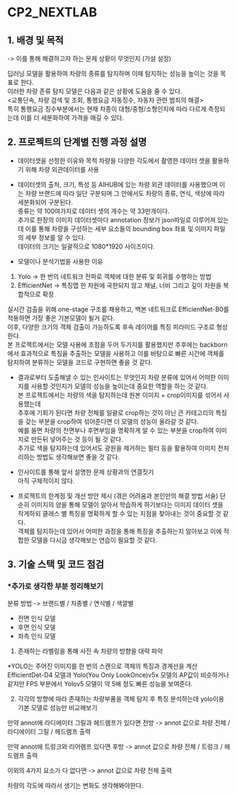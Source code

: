 # CP2_NEXTLAB

## 1. 배경 및 목적
-> 이를 통해 해결하고자 하는 문제 상황이 무엇인지 (가설 설정)

딥러닝 모델을 활용하여 차량의 종류를 탐지하며 이때 탐지하는 성능을 높이는 것을 목표로 한다.<br>
이러한 차량 존류 탐지 모델은 다음과 같은 상황에 도움을 줄 수 있다.<br>
<교통단속, 차량 검색 및 조회, 통행요금 자동징수, 자동차 관련 범죄의 해결><br>
특히 통행요금 징수부분에서는 현재 차종이 대형/중형/소형인지에 따라 다르게 측정되는데 이를 더 세분화하여 가격을 매길 수 있다.<br>

## 2. 프로젝트의 단계별 진행 과정 설명
- 데이터셋을 선정한 이유와 목적
차량을 다양한 각도에서 촬영한 데이터 셋을 활용하기 위해 차량 외관데이터를 사용

- 데이터셋의 출처, 크기, 특성 등 
AIHUB에 있는 차량 외관 데이터를 사용했으며 이는 차량 브랜드에 따라 일단 구분되며 그 안에서도 차량의 종류, 연식, 색상에 따라 세분화되어 구분된다.<br>
종류는 약 100여가지로 데이터 셋의 개수는 약 33만개이다.<br>
추가로 한장의 이미지 데이터셋마다 annotation 정보가 json파일로 이루어져 있는데 이를 통해 차량을 구성하는 세부 요소들의 bounding box 좌표 및 이미지 파일의 세부 정보를 알 수 있다.<br>
데이터의 크기는 일괄적으로 1080*1920 사이즈이다.

- 모델이나 분석기법을 사용한 이유
1) Yolo -> 한 번의 네트워크 전파로 객체에 대한 분류 및 회귀를 수행하는 방법
2) EfficientNet -> 특징맵 한 차원에 국한되지 않고 채널, 너비 그리고 깊이 차원을 복합적으로 확장

실시간 검출을 위해 one-stage 구조를 채용하고, 백본 네트워크로 EfficientNet-B0를 적용하면 가장 좋은 기본모델이 될거 같다.<br>
이후, 다양한 크기의 객체 검출이 가능하도록 후속 레이어를 특징 피라미드 구조로 형성한다.<br>
본 프로젝트에서는 모델 사용에 초점을 두어 두가지를 활용했지만 추후에는 backborn에서 효과적으로 특징을 추출하는 모델을 사용하고 이를 바탕으로 빠른 시간에 객체를 탐지하여 분류하는 모델을 코드로 구현하면 좋을 것 같다.

- 결과로부터 도출해낼 수 있는 인사이트는 무엇인지
차량 분류에 있어서 어떠한 이미지를 사용할 것인지가 모델의 성능을 높이는데 중요한 역할을 하는 것 같다. <br>
본 프로젝트에서는 차량의 색을 탐지하는데 원본 이미지 + crop이미지를 섞어서 사용했는데 <br>
추후에 기회가 된다면 차량 전체를 일괄로 crop하는 것이 아닌 큰 카테고리의 특징을 갖는 부분을 crop하여 섞어준다면 더 모델의 성능이 올라갈 것 같다.<br>
예를 들면 차량의 전면부나 후면부임을 명확하게 알 수 있는 부분을 crop하여 이미지로 만든뒤 넣어주는 것 등이 될 것 같다.<br>
추가로 색을 탐지하는데 있어서도 광원을 제거하는 필터 등을 활용하여 이미지 전처리하는 방법도 생각해보면 좋을 것 같다.<br>

- 인사이트를 통해 앞서 설명한 문제 상황과의 연결짓기<br>
아직 구체적이지 않다.

- 프로젝트의 한계점 및 개선 방안 제시 (겪은 어려움과 본인만의 해결 방법 서술)
단순히 이미지의 양을 통해 모델이 알아서 학습하게 하기보다는  이미지 데이터 셋을 작게하되 클래스 별 특징을 명확하게 할 수 있는 지점을 찾아내는 것이 중요할 것 같다.<br>
객체를 탐지하는데 있어서 어떠한 과정을 통해 특징을 추출하는지 알아보고 이에 적합한 모델을 다시금 생각해보는 연습이 필요할 것 같다.


## 3. 기술 스택 및 코드 점검




### *추가로 생각한 부분 정리해보기

분류 방법 -> 브랜드별 / 차종별 / 연식별 / 색깔별 

- 전면 인식 모델
- 후면 인식 모델
- 좌측 인식 모델

1. 존재하는 라벨링을 통해 사진 속 차량의 방향을 대략 파악

*YOLO는 주어진 이미지를 한 번의 스캔으로 객체의 특징과 경계선을 계산
EfficientDet-D4 모델과 Yolo(You Only LookOnce)v5x 모델의 AP값이 비슷하거나 같지만 FPS 부분에서
Yolov5 모델이 약 5배 정도 빠른 성능을 보여준다. 

2. 각각의 방향에 따라 존재하는 차량부품을 객체 탐지 후 특징 분석하는데 yolo이용
기본 모델로 성능만 비교해보기

만약 annot에 라디에이터 그릴과 헤드램프가 있다면 전방
-> annot 값으로 차량 전체 / 라디에이터 그릴 / 헤드램프 출력

만약 annot에 트렁크와 리어램프 있다면 후방
-> annot 값으로 차량 전체 / 트렁크 / 헤드램프 출력

이외의 4가지 요소가 다 없다면 
-> annot 값으로 차량 전체 출력

차량의 각도에 따라서 생기는 변화도 생각해봐야한다.
